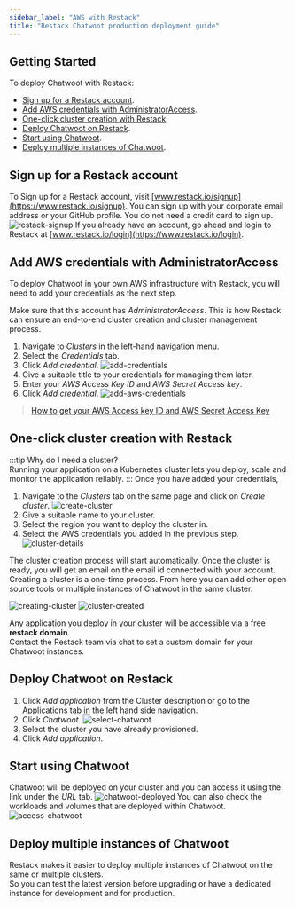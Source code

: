 ```yaml
---
sidebar_label: "AWS with Restack"
title: "Restack Chatwoot production deployment guide"
---
```


## Getting Started

To deploy Chatwoot with Restack:

  - [Sign up for a Restack account](#sign-up-for-a-restack-account).
  - [Add AWS credentials with AdministratorAccess](#add-aws-credentials-with-administratoraccess).
  - [One-click cluster creation with Restack](#one-click-cluster-creation-with-restack).
  - [Deploy Chatwoot on Restack](#deploy-chatwoot-on-restack).
  - [Start using Chatwoot](#start-using-chatwoot).
  - [Deploy multiple instances of Chatwoot](#deploy-multiple-instances-of-chatwoot).

## Sign up for a Restack account

To Sign up for a Restack account, visit [www.restack.io/signup](https://www.restack.io/signup). You can sign up with your corporate email address or your GitHub profile. You do not need a credit card to sign up.
![restack-signup](./images/restack-sign-up.png)
If you already have an account, go ahead and login to Restack at [www.restack.io/login](https://www.restack.io/login).

## Add AWS credentials with AdministratorAccess

To deploy Chatwoot in your own AWS infrastructure with Restack, you will need to add your credentials as the next step. 

Make sure that this account has *AdministratorAccess*. This is how Restack can ensure an end-to-end cluster creation and cluster management process.

1. Navigate to *Clusters* in the left-hand navigation menu.
2. Select the *Credentials* tab.
3. Click *Add credential*.
    ![add-credentials](./images/Add_credentials.png)
4. Give a suitable title to your credentials for managing them later.
5. Enter your *AWS Access Key ID* and *AWS Secret Access key*.
6. Click *Add credential*.
    ![add-aws-credentials](./images/Add_AWS_Creds.png)


>[How to get your AWS Access key ID and AWS Secret Access Key](https://docs.aws.amazon.com/accounts/latest/reference/root-user-access-key.html)
## One-click cluster creation with Restack

:::tip
Why do I need a cluster?<br/>
Running your application on a Kubernetes cluster lets you deploy, scale and monitor the application reliably. 
:::
Once you have added your credentials, 
1. Navigate to the *Clusters* tab on the same page and click on *Create cluster*.
    ![create-cluster](./images/Create_cluster.png)
2. Give a suitable name to your cluster.
3. Select the region you want to deploy the cluster in.
4. Select the AWS credentials you added in the previous step.
    ![cluster-details](./images/Cluster_details.png)

The cluster creation process will start automatically. Once the cluster is ready, you will get an email on the email id connected with your account. <br/>Creating a cluster is a one-time process. From here you can add other open source tools or multiple instances of Chatwoot in the same cluster.

![creating-cluster](./images/Creating_cluster.png)
![cluster-created](./images/Cluster_created.png)

Any application you deploy in your cluster will be accessible via a free **restack domain**.<br/>Contact the Restack team via chat to set a custom domain for your Chatwoot instances. 

## Deploy Chatwoot on Restack
1. Click *Add application* from the Cluster description or go to the Applications tab in the left hand side navigation.
2. Click *Chatwoot*.
    ![select-chatwoot](./images/Select_Chatwoot.png)
3. Select the cluster you have already provisioned.
4. Click *Add application*.

## Start using Chatwoot
Chatwoot will be deployed on your cluster and you can access it using the link under the *URL* tab.
![chatwoot-deployed](./images/Chatwoot_deployed.png)
You can also check the workloads and volumes that are deployed within Chatwoot.
![access-chatwoot](./images/Chatwoot_access.png)

## Deploy multiple instances of Chatwoot
Restack makes it easier to deploy multiple instances of Chatwoot on the same or multiple clusters. <br/>So you can test the latest version before upgrading or have a dedicated instance for development and for production.